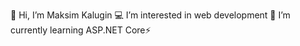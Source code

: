 👋 Hi, I’m Maksim Kalugin
💻 I’m interested in web development
🌱 I’m currently learning ASP.NET Core⚡ 
